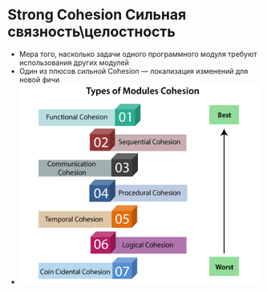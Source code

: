# Strong Cohesion Сильная связность\целостность

- Мера того, насколько задачи одного программного модуля требуют использования других модулей
- Один из плюсов сильной Cohesion — локализация изменений для новой фичи
- ![alt text](../../img/pattern/cohesion.png)